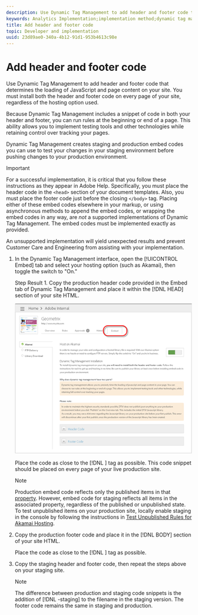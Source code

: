 ```yaml
---
description: Use Dynamic Tag Management to add header and footer code that determines the loading of JavaScript and page content on your site. You must install both the header and footer code on every page of your site, regardless of the hosting option used.
keywords: Analytics Implementation;implementation method;dynamic tag management;dtm;code;page code;header code;footer code;embed code;embed tab;embed
title: Add header and footer code
topic: Developer and implementation
uuid: 23d89ae0-340a-4b12-91d1-953b4613c98e
---
```


# Add header and footer code

Use Dynamic Tag Management to add header and footer code that determines the loading of JavaScript and page content on your site. You must install both the header and footer code on every page of your site, regardless of the hosting option used.

Because Dynamic Tag Management includes a snippet of code in both your header and footer, you can run rules at the beginning or end of a page. This ability allows you to implement testing tools and other technologies while retaining control over tracking your pages.

Dynamic Tag Management creates staging and production embed codes you can use to test your changes in your staging environment before pushing changes to your production environment.

>[!IMPORTANT]
>
>For a successful implementation, it is critical that you follow these instructions as they appear in Adobe Help. Specifically, you must place the header code in the `<head>` section of your document templates. Also, you must place the footer code just before the closing `</body>` tag. Placing either of these embed codes elsewhere in your markup, or using asynchronous methods to append the embed codes, or wrapping the embed codes in any way, are *not* a supported implementations of Dynamic Tag Management. The embed codes must be implemented exactly as provided.
>
>An unsupported implementation will yield unexpected results and prevent Customer Care and Engineering from assisting with your implementation.

1. In the Dynamic Tag Management interface, open the [!UICONTROL Embed] tab and select your hosting option (such as Akamai), then toggle the switch to "On."

   Step Result 1. Copy the production header code provided in the Embed tab of Dynamic Tag Management and place it within the [!DNL HEAD] section of your site HTML.

   ![](assets/dtm-embed.png)

   Place the code as close to the [!DNL <head>] tag as possible. This code snippet should be placed on every page of your live production site.

   >[!NOTE]
   >
   >Production embed code reflects only the published items in that [property](/help/implement/c-implement-with-dtm/t-create-web-property.md). However, embed code for staging reflects all items in the associated property, regardless of the published or unpublished state. To test unpublished items on your production site, locally enable staging in the console by following the instructions in [Test Unpublished Rules for Akamai Hosting](/help/implement/c-implement-with-dtm/c-rules/t-test-rules-akamai.md).

1. Copy the production footer code and place it in the [!DNL BODY] section of your site HTML.

   Place the code as close to the [!DNL </body>] tag as possible.
1. Copy the staging header and footer code, then repeat the steps above on your staging site.

   >[!NOTE]
   >
   >The difference between production and staging code snippets is the addition of [!DNL -staging] to the filename in the staging version. The footer code remains the same in staging and production.

